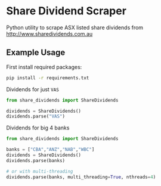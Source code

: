 # Share Dividend Scraper

Python utility to scrape ASX listed share dividends from http://www.sharedividends.com.au 

## Example Usage

First install required packages:
``` bash
pip install -r requirements.txt
```

Dividends for just `VAS`
``` python
from share_dividends import ShareDividends

dividends = ShareDividends()
dividends.parse("VAS")
```

Dividends for big 4 banks
``` python
from share_dividends import ShareDividends

banks = ["CBA","ANZ","NAB","WBC"]
dividends = ShareDividends()
dividends.parse(banks)

# or with multi-threading
dividends.parse(banks, multi_threading=True, nthreads=4)
```